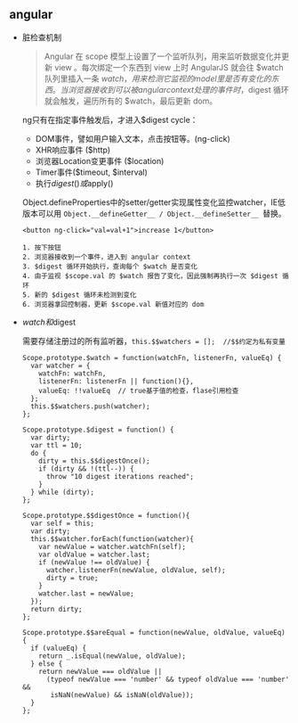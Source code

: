 ## angular

* 脏检查机制

  > Angular 在 scope 模型上设置了一个监听队列，用来监听数据变化并更新 view 。每次绑定一个东西到 view 上时 AngularJS 就会往 $watch 队列里插入一条 $watch，用来检测它监视的 model 里是否有变化的东西。当浏览器接收到可以被 angular context 处理的事件时，$digest 循环就会触发，遍历所有的 $watch，最后更新 dom。

  ng只有在指定事件触发后，才进入$digest cycle：

  - DOM事件，譬如用户输入文本，点击按钮等。(ng-click)
  - XHR响应事件 ($http)
  - 浏览器Location变更事件 ($location)
  - Timer事件($timeout, $interval)
  - 执行$digest()或$apply()

  Object.defineProperties中的setter/getter实现属性变化监控watcher，IE低版本可以用 `Object.__defineGetter__ / Object.__defineSetter__ `替换。

  ```
  <button ng-click="val=val+1">increase 1</button>

  1. 按下按钮
  2. 浏览器接收到一个事件，进入到 angular context
  3. $digest 循环开始执行，查询每个 $watch 是否变化
  4. 由于监视 $scope.val 的 $watch 报告了变化，因此强制再执行一次 $digest 循环
  5. 新的 $digest 循环未检测到变化
  6. 浏览器拿回控制器，更新 $scope.val 新值对应的 dom

  ```

* $watch和$digest

  需要存储注册过的所有监听器，`this.$$watchers = [];  //$$约定为私有变量`

  ```
  Scope.prototype.$watch = function(watchFn, listenerFn, valueEq) {
    var watcher = {
      watchFn: watchFn,
      listenerFn: listenerFn || function(){},
      valueEq: !!valueEq  // true基于值的检查，flase引用检查
    };
    this.$$watchers.push(watcher);
  };

  Scope.prototype.$digest = function() {
    var dirty;
    var ttl = 10;
    do {
      dirty = this.$$digestOnce();
      if (dirty && !(ttl--)) {
        throw "10 digest iterations reached";
      }
    } while (dirty);
  };

  Scope.prototype.$$digestOnce = function(){
    var self = this;
    var dirty;
    this.$$watcher.forEach(function(watcher){
      var newValue = watcher.watchFn(self);
      var oldValue = watcher.last;
      if (newValue !== oldValue) {
        watcher.listenerFn(newValue, oldValue, self);
        dirty = true;
      }
      watcher.last = newValue;
    });
    return dirty;
  };

  Scope.prototype.$$areEqual = function(newValue, oldValue, valueEq) {
    if (valueEq) {
      return _.isEqual(newValue, oldValue);
    } else {
      return newValue === oldValue ||
        (typeof newValue === 'number' && typeof oldValue === 'number' &&
         isNaN(newValue) && isNaN(oldValue));
    }
  };
  ```
